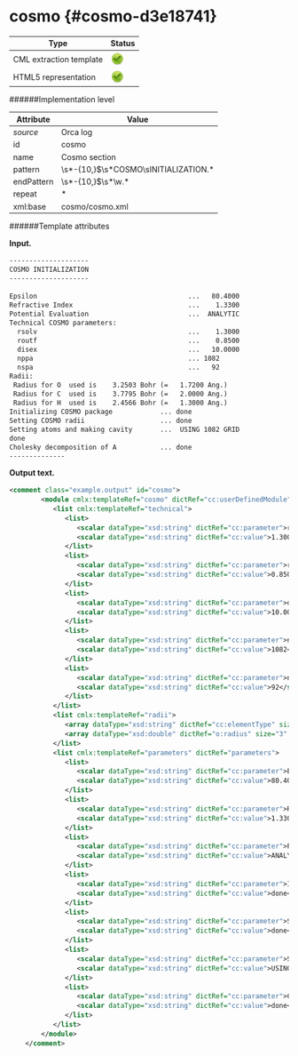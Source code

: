 # cosmo {#cosmo-d3e18741}


| Type                                                                                                                                                | Status                                                                                                                                              |
|----|----|
| CML extraction template                                                                                                                             | ![](/imgs/Total.png)                                                                                                                                |
| HTML5 representation                                                                                                                                | ![](/imgs/Total.png)                                                                                                                                |

######Implementation level

| Attribute                                                                                                                                           | Value                                                                                                                                               |
|----|----|
| *source*                                                                                                                                            | Orca log                                                                                                                                            |
| id                                                                                                                                                  | cosmo                                                                                                                                               |
| name                                                                                                                                                | Cosmo section                                                                                                                                       |
| pattern                                                                                                                                             | \\s\*-{10,}\$\\s\*COSMO\\sINITIALIZATION.\*                                                                                                         |
| endPattern                                                                                                                                          | \\s\*-{10,}\$\\s\*\\w.\*                                                                                                                            |
| repeat                                                                                                                                              | \*                                                                                                                                                  |
| xml:base                                                                                                                                            | cosmo/cosmo.xml                                                                                                                                     |

######Template attributes

**Input.**

    --------------------
    COSMO INITIALIZATION
    --------------------

    Epsilon                                      ...   80.4000
    Refractive Index                             ...    1.3300
    Potential Evaluation                         ...  ANALYTIC
    Technical COSMO parameters:
      rsolv                                      ...    1.3000
      routf                                      ...    0.8500
      disex                                      ...   10.0000
      nppa                                       ... 1082   
      nspa                                       ...   92   
    Radii:
     Radius for O  used is    3.2503 Bohr (=   1.7200 Ang.)
     Radius for C  used is    3.7795 Bohr (=   2.0000 Ang.)
     Radius for H  used is    2.4566 Bohr (=   1.3000 Ang.)
    Initializing COSMO package            ... done
    Setting COSMO radii                   ... done
    Setting atoms and making cavity       ...  USING 1082 GRID
    done
    Cholesky decomposition of A           ... done
    --------------

**Output text.**

```xml
<comment class="example.output" id="cosmo">
        <module cmlx:templateRef="cosmo" dictRef="cc:userDefinedModule">
           <list cmlx:templateRef="technical">
              <list>
                 <scalar dataType="xsd:string" dictRef="cc:parameter">rsolv</scalar>
                 <scalar dataType="xsd:string" dictRef="cc:value">1.3000</scalar>
              </list>
              <list>
                 <scalar dataType="xsd:string" dictRef="cc:parameter">routf</scalar>
                 <scalar dataType="xsd:string" dictRef="cc:value">0.8500</scalar>
              </list>
              <list>
                 <scalar dataType="xsd:string" dictRef="cc:parameter">disex</scalar>
                 <scalar dataType="xsd:string" dictRef="cc:value">10.0000</scalar>
              </list>
              <list>
                 <scalar dataType="xsd:string" dictRef="cc:parameter">nppa</scalar>
                 <scalar dataType="xsd:string" dictRef="cc:value">1082</scalar>
              </list>
              <list>
                 <scalar dataType="xsd:string" dictRef="cc:parameter">nspa</scalar>
                 <scalar dataType="xsd:string" dictRef="cc:value">92</scalar>
              </list>
           </list>
           <list cmlx:templateRef="radii">
              <array dataType="xsd:string" dictRef="cc:elementType" size="3">O C H</array>
              <array dataType="xsd:double" dictRef="o:radius" size="3" units="nonsi:angstrom">1.7200 2.0000 1.3000</array>
           </list>
           <list cmlx:templateRef="parameters" dictRef="parameters">
              <list>
                 <scalar dataType="xsd:string" dictRef="cc:parameter">Epsilon</scalar>
                 <scalar dataType="xsd:string" dictRef="cc:value">80.4000</scalar>
              </list>
              <list>
                 <scalar dataType="xsd:string" dictRef="cc:parameter">Refractive Index</scalar>
                 <scalar dataType="xsd:string" dictRef="cc:value">1.3300</scalar>
              </list>
              <list>
                 <scalar dataType="xsd:string" dictRef="cc:parameter">Potential Evaluation</scalar>
                 <scalar dataType="xsd:string" dictRef="cc:value">ANALYTIC</scalar>
              </list>
              <list>
                 <scalar dataType="xsd:string" dictRef="cc:parameter">Initializing COSMO package</scalar>
                 <scalar dataType="xsd:string" dictRef="cc:value">done</scalar>
              </list>
              <list>
                 <scalar dataType="xsd:string" dictRef="cc:parameter">Setting COSMO radii</scalar>
                 <scalar dataType="xsd:string" dictRef="cc:value">done</scalar>
              </list>
              <list>
                 <scalar dataType="xsd:string" dictRef="cc:parameter">Setting atoms and making cavity</scalar>
                 <scalar dataType="xsd:string" dictRef="cc:value">USING 1082 GRID</scalar>
              </list>
              <list>
                 <scalar dataType="xsd:string" dictRef="cc:parameter">Cholesky decomposition of A</scalar>
                 <scalar dataType="xsd:string" dictRef="cc:value">done</scalar>
              </list>
           </list>
        </module>
    </comment>
```
